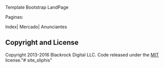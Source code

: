 Template Bootstrap LandPage

Paginas:

Index|
Mercado|
Anunciantes


## Copyright and License

Copyright 2013-2016 Blackrock Digital LLC. Code released under the [MIT](https://github.com/BlackrockDigital/startbootstrap-creative/blob/gh-pages/LICENSE) license."# site_sliphis" 
